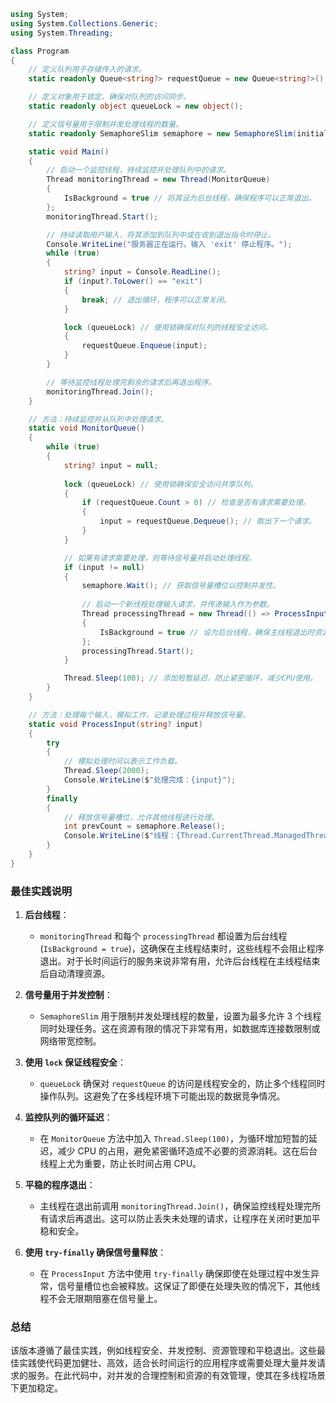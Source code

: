 ```csharp
using System;
using System.Collections.Generic;
using System.Threading;

class Program
{
    // 定义队列用于存储传入的请求。
    static readonly Queue<string?> requestQueue = new Queue<string?>();

    // 定义对象用于锁定，确保对队列的访问同步。
    static readonly object queueLock = new object();

    // 定义信号量用于限制并发处理线程的数量。
    static readonly SemaphoreSlim semaphore = new SemaphoreSlim(initialCount: 3, maxCount: 3);

    static void Main()
    {
        // 启动一个监控线程，持续监控并处理队列中的请求。
        Thread monitoringThread = new Thread(MonitorQueue)
        {
            IsBackground = true // 将其设为后台线程，确保程序可以正常退出。
        };
        monitoringThread.Start();

        // 持续读取用户输入，将其添加到队列中或在收到退出指令时停止。
        Console.WriteLine("服务器正在运行。输入 'exit' 停止程序。");
        while (true)
        {
            string? input = Console.ReadLine();
            if (input?.ToLower() == "exit")
            {
                break; // 退出循环，程序可以正常关闭。
            }

            lock (queueLock) // 使用锁确保对队列的线程安全访问。
            {
                requestQueue.Enqueue(input);
            }
        }

        // 等待监控线程处理完剩余的请求后再退出程序。
        monitoringThread.Join();
    }

    // 方法：持续监控并从队列中处理请求。
    static void MonitorQueue()
    {
        while (true)
        {
            string? input = null;
            
            lock (queueLock) // 使用锁确保安全访问共享队列。
            {
                if (requestQueue.Count > 0) // 检查是否有请求需要处理。
                {
                    input = requestQueue.Dequeue(); // 取出下一个请求。
                }
            }

            // 如果有请求需要处理，则等待信号量并启动处理线程。
            if (input != null)
            {
                semaphore.Wait(); // 获取信号量槽位以控制并发性。
                
                // 启动一个新线程处理输入请求，并传递输入作为参数。
                Thread processingThread = new Thread(() => ProcessInput(input))
                {
                    IsBackground = true // 设为后台线程，确保主线程退出时资源可以释放。
                };
                processingThread.Start();
            }

            Thread.Sleep(100); // 添加短暂延迟，防止紧密循环，减少CPU使用。
        }
    }

    // 方法：处理每个输入，模拟工作，记录处理过程并释放信号量。
    static void ProcessInput(string? input)
    {
        try
        {
            // 模拟处理时间以表示工作负载。
            Thread.Sleep(2000);
            Console.WriteLine($"处理完成：{input}");
        }
        finally
        {
            // 释放信号量槽位，允许其他线程进行处理。
            int prevCount = semaphore.Release();
            Console.WriteLine($"线程：{Thread.CurrentThread.ManagedThreadId} 释放了信号量。先前的计数为：{prevCount}");
        }
    }
}
```

### 最佳实践说明

1. **后台线程**：
   - `monitoringThread` 和每个 `processingThread` 都设置为后台线程 (`IsBackground = true`)，这确保在主线程结束时，这些线程不会阻止程序退出。对于长时间运行的服务来说非常有用，允许后台线程在主线程结束后自动清理资源。

2. **信号量用于并发控制**：
   - `SemaphoreSlim` 用于限制并发处理线程的数量，设置为最多允许 3 个线程同时处理任务。这在资源有限的情况下非常有用，如数据库连接数限制或网络带宽控制。

3. **使用 `lock` 保证线程安全**：
   - `queueLock` 确保对 `requestQueue` 的访问是线程安全的，防止多个线程同时操作队列。这避免了在多线程环境下可能出现的数据竞争情况。

4. **监控队列的循环延迟**：
   - 在 `MonitorQueue` 方法中加入 `Thread.Sleep(100)`，为循环增加短暂的延迟，减少 CPU 的占用，避免紧密循环造成不必要的资源消耗。这在后台线程上尤为重要，防止长时间占用 CPU。

5. **平稳的程序退出**：
   - 主线程在退出前调用 `monitoringThread.Join()`，确保监控线程处理完所有请求后再退出。这可以防止丢失未处理的请求，让程序在关闭时更加平稳和安全。

6. **使用 `try-finally` 确保信号量释放**：
   - 在 `ProcessInput` 方法中使用 `try-finally` 确保即使在处理过程中发生异常，信号量槽位也会被释放。这保证了即便在处理失败的情况下，其他线程不会无限期阻塞在信号量上。

### 总结

该版本遵循了最佳实践，例如线程安全、并发控制、资源管理和平稳退出。这些最佳实践使代码更加健壮、高效，适合长时间运行的应用程序或需要处理大量并发请求的服务。在此代码中，对并发的合理控制和资源的有效管理，使其在多线程场景下更加稳定。